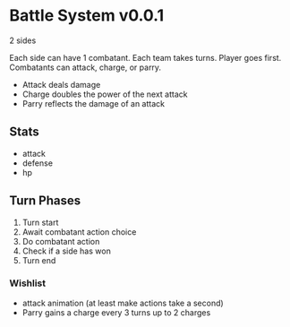 # Battle System v0.0.1

2 sides

Each side can have 1 combatant. Each team takes turns. Player goes first. Combatants can attack, charge, or parry.

* Attack deals damage
* Charge doubles the power of the next attack
* Parry reflects the damage of an attack

## Stats

* attack
* defense
* hp

## Turn Phases

1. Turn start
2. Await combatant action choice
3. Do combatant action
4. Check if a side has won
5. Turn end

### Wishlist

* attack animation (at least make actions take a second)
* Parry gains a charge every 3 turns up to 2 charges